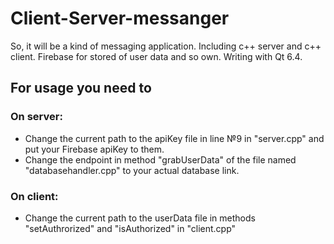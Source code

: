 # Client-Server-messanger
So, it will be a kind of messaging application.
Including c++ server and c++ client. Firebase for stored of user data and so own.
Writing with Qt 6.4.

## For usage you need to
### On server:
- Change the current path to the apiKey file in line №9 in "server.cpp" and put your Firebase apiKey to them.
- Change the endpoint in method "grabUserData" of the file named "databasehandler.cpp" to your actual database link.
### On client:
- Change the current path to the userData file in methods "setAuthrorized" and "isAuthorized" in "client.cpp"
